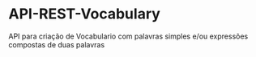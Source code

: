# API-REST-Vocabulary
API para criação de Vocabulario com palavras simples e/ou expressões compostas de duas palavras
